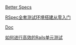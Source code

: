 
[Better Specs](http://betterspecs.org/zh_tw/)

[RSpec全套测试环境搭建从零入门](https://www.rails365.net/articles/rspec)

[Doc](http://rspec.info/documentation/3.4/rspec-rails/)

[如何进行高效的Rails单元测试](http://www.infoq.com/cn/articles/effective-rails-testing)
